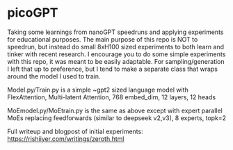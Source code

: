 # picoGPT
Taking some learnings from nanoGPT speedruns and applying experiments for educational purposes.
The main purpose of this repo is NOT to speedrun, but instead do small 8xH100 sized experiments to both learn and tinker with recent research. I encourage you to do some simple experiments with this repo, it was meant to be easily adaptable. For sampling/generation I left that up to preference, but I tend to make a separate class that wraps around the model I used to train.


Model.py/Train.py is a simple ~gpt2 sized language model with FlexAttention, Multi-latent Attention, 768 embed_dim, 12 layers, 12 heads



MoEmodel.py/MoEtrain.py is the same as above except with expert parallel MoEs replacing feedforwards (similar to deepseek v2,v3), 8 experts, topk=2

Full writeup and blogpost of initial experiments:
https://rishiiyer.com/writings/zeroth.html
